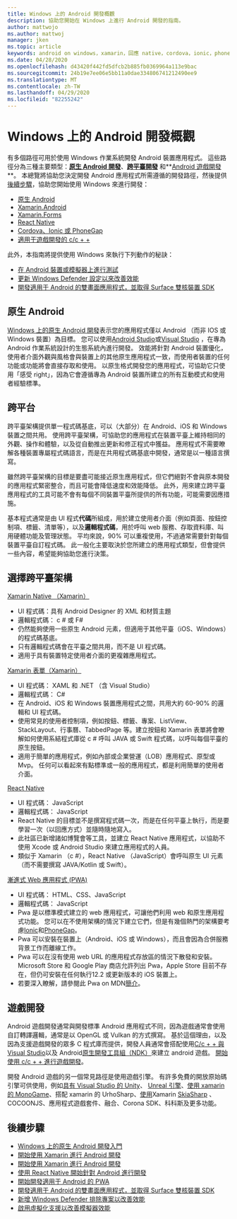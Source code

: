 ```yaml
---
title: Windows 上的 Android 開發概觀
description: 協助您開始在 Windows 上進行 Android 開發的指南。
author: mattwojo
ms.author: mattwoj
manager: jken
ms.topic: article
keywords: android on windows，xamarin，回應 native，cordova，ionic，phonegap，c + + android 遊戲，windows defender，模擬器
ms.date: 04/28/2020
ms.openlocfilehash: d43420f442fd5dfcb2b885fb0369964a113e9bac
ms.sourcegitcommit: 24b19e7ee06e5bb11a0dae334806741212490ee9
ms.translationtype: MT
ms.contentlocale: zh-TW
ms.lasthandoff: 04/29/2020
ms.locfileid: "82255242"
---
```

# <a name="overview-of-android-development-on-windows"></a>Windows 上的 Android 開發概觀

有多個路徑可用於使用 Windows 作業系統開發 Android 裝置應用程式。 這些路徑分為三種主要類型：**[原生 Android 開發](#native-android)**、**[跨平臺開發](#cross-platform)** 和**[Android 遊戲開發](#game-development)**。 本總覽將協助您決定開發 Android 應用程式所需遵循的開發路徑，然後提供[後續步驟](#next-steps)，協助您開始使用 Windows 來進行開發：

- [原生 Android](native-android.md)
- [Xamarin.Android](xamarin-android.md)
- [Xamarin.Forms](xamarin-forms.md)
- [React Native](react-native.md)
- [Cordova、Ionic 或 PhoneGap](pwa.md)
- [適用于遊戲開發的 c/c + +](native-android.md#use-c-or-c-for-android-game-development)

此外，本指南將提供使用 Windows 來執行下列動作的秘訣：

- [在 Android 裝置或模擬器上進行測試](emulator.md)
- [更新 Windows Defender 設定以來改善效能](defender-settings.md)
- [開發適用于 Android 的雙畫面應用程式，並取得 Surface 雙核裝置 SDK](https://docs.microsoft.com/dual-screen/android/)

## <a name="native-android"></a>原生 Android

[Windows 上的原生 Android 開發](./native-android.md)表示您的應用程式僅以 Android （而非 IOS 或 Windows 裝置）為目標。 您可以使用[Android Studio](https://developer.android.com/studio/install#windows)或[Visual Studio](https://visualstudio.microsoft.com/vs/android/) ，在專為 Android 作業系統設計的生態系統內進行開發。 效能將針對 Android 裝置優化，使用者介面外觀與風格會與裝置上的其他原生應用程式一致，而使用者裝置的任何功能或功能將會直接存取和使用。 以原生格式開發您的應用程式，可協助它只使用「感受 right」，因為它會遵循專為 Android 裝置所建立的所有互動模式和使用者經驗標準。

## <a name="cross-platform"></a>跨平台

跨平臺架構提供單一程式碼基底，可以（大部分）在 Android、iOS 和 Windows 裝置之間共用。 使用跨平臺架構，可協助您的應用程式在裝置平臺上維持相同的外觀、操作和體驗，以及從自動推出更新和修正程式中獲益。 應用程式不需要瞭解各種裝置專屬程式碼語言，而是在共用程式碼基底中開發，通常是以一種語言撰寫。

雖然跨平臺架構的目標是要盡可能接近原生應用程式，但它們絕對不會與原本開發的應用程式緊密整合，而且可能會降低速度和效能降低。 此外，用來建立跨平臺應用程式的工具可能不會有每個不同裝置平臺所提供的所有功能，可能需要因應措施。

基本程式通常是由 UI 程式**代碼**所組成，用於建立使用者介面（例如頁面、按鈕控制項、標籤、清單等），以及**邏輯程式碼**，用於呼叫 web 服務、存取資料庫、叫用硬體功能及管理狀態。 平均來說，90% 可以重複使用，不過通常需要針對每個裝置平臺自訂程式碼。 此一般化主要取決於您所建立的應用程式類型，但會提供一些內容，希望能夠協助您進行決策。  

## <a name="choosing-a-cross-platform-framework"></a>選擇跨平臺架構

[Xamarin Native （Xamarin）](xamarin-android.md)

- UI 程式碼：具有 Android Designer 的 XML 和材質主題
- 邏輯程式碼： c # 或 F#
- 仍然能夠使用一些原生 Android 元素，但適用于其他平臺（iOS、Windows）的程式碼基底。
- 只有邏輯程式碼會在平臺之間共用，而不是 UI 程式碼。
- 適用于具有裝置特定使用者介面的更複雜應用程式。

[Xamarin 表單（Xamarin）](xamarin-forms.md)

- UI 程式碼： XAML 和 .NET （含 Visual Studio）
- 邏輯程式碼： C#
- 在 Android、iOS 和 Windows 裝置應用程式之間，共用大約 60-90% 的邏輯和 UI 程式碼。 
- 使用常見的使用者控制項，例如按鈕、標籤、專案、ListView、StackLayout、行事曆、TabbedPage 等。建立按鈕和 Xamarin 表單將會瞭解如何使用系結程式庫從 c # 呼叫 JAVA 或 Swift 程式碼，以呼叫每個平臺的原生按鈕。
- 適用于簡單的應用程式，例如內部或企業營運（LOB）應用程式、原型或 Mvp。 任何可以看起來有點標準或一般的應用程式，都是利用簡單的使用者介面。

[React Native](react-native.md)

- UI 程式碼： JavaScript
- 邏輯程式碼： JavaScript
- React Native 的目標並不是撰寫程式碼一次，而是在任何平臺上執行，而是要學習一次（以回應方式）並隨時隨地寫入。
- 此社區已新增諸如博覽會等工具，並建立 React Native 應用程式，以協助不使用 Xcode 或 Android Studio 來建立應用程式的人員。
- 類似于 Xamarin （c #），React Native （JavaScript）會呼叫原生 UI 元素（而不需要撰寫 JAVA/Kotlin 或 Swift）。

[漸進式 Web 應用程式 (PWA)](pwa.md)

- UI 程式碼： HTML、CSS、JavaScript
- 邏輯程式碼： JavaScript
- Pwa 是以標準模式建立的 web 應用程式，可讓他們利用 web 和原生應用程式功能。 您可以在不使用架構的情況下建立它們，但是有幾個熱門的架構要考慮[Ionic](https://ionicframework.com/docs/intro)和[PhoneGap](https://phonegap.com/about/)。
- Pwa 可以安裝在裝置上（Android、iOS 或 Windows），而且會因為合併服務背景工作而離線工作。
- Pwa 可以在沒有使用 web URL 的應用程式存放區的情況下散發和安裝。 Microsoft Store 和 Google Play 商店允許列出 Pwa，Apple Store 目前不存在，但仍可安裝在任何執行12.2 或更新版本的 iOS 裝置上。
- 若要深入瞭解，請參閱此 Pwa on MDN[簡介](https://developer.mozilla.org/en-US/docs/Web/Progressive_web_apps/Introduction)。

## <a name="game-development"></a>遊戲開發

Android 遊戲開發通常與開發標準 Android 應用程式不同，因為遊戲通常會使用自訂轉譯邏輯，通常是以 OpenGL 或 Vulkan 的方式撰寫。 基於這個理由，以及因為支援遊戲開發的眾多 C 程式庫而提供，開發人員通常會搭配使用[C/c + + 與 Visual Studio](https://docs.microsoft.com/cpp/cross-platform/?view=vs-2019)以及 Android[原生開發工具組（NDK）](https://docs.microsoft.com/cpp/cross-platform/create-an-android-native-activity-app?view=vs-2019)來建立 android 遊戲。 [開始使用 c/c + + 進行遊戲開發](native-android.md#use-c-or-c-for-android-game-development)。

開發 Android 遊戲的另一個常見路徑是使用遊戲引擎。 有許多免費的開放原始碼引擎可供使用，例如[具有 Visual Studio 的 Unity](https://docs.microsoft.com/visualstudio/cross-platform/visual-studio-tools-for-unity?view=vs-2019)、 [Unreal 引擎](https://docs.unrealengine.com/en-US/Platforms/Mobile/Android/GettingStarted/index.html)、[使用 xamarin 的 MonoGame](https://docs.microsoft.com/xamarin/graphics-games/monogame/introduction/)、搭配 xamarin 的 UrhoSharp、[使用](https://docs.microsoft.com/xamarin/graphics-games/urhosharp/introduction)Xamarin [SkiaSharp](https://docs.microsoft.com/xamarin/xamarin-forms/user-interface/graphics/skiasharp/) 、COCOONJS、應用程式遊戲套件、融合、Corona SDK、科科斯及更多功能。

## <a name="next-steps"></a>後續步驟

- [Windows 上的原生 Android 開發入門](native-android.md)
- [開始使用 Xamarin 進行 Android 開發](xamarin-android.md)
- [開始使用 Xamarin 進行 Android 開發](xamarin-forms.md)
- [使用 React Native 開始針對 Android 進行開發](react-native.md)
- [開始開發適用于 Android 的 PWA](pwa.md)
- [開發適用于 Android 的雙畫面應用程式，並取得 Surface 雙核裝置 SDK](https://docs.microsoft.com/dual-screen/android/)
- [新增 Windows Defender 排除專案以改善效能](defender-settings.md)
- [啟用虛擬化支援以改善模擬器效能](emulator.md#enable-virtualization-support)
